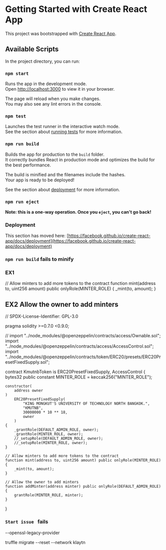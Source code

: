 # Getting Started with Create React App

This project was bootstrapped with [Create React App](https://github.com/facebook/create-react-app).

## Available Scripts

In the project directory, you can run:

### `npm start`

Runs the app in the development mode.\
Open [http://localhost:3000](http://localhost:3000) to view it in your browser.

The page will reload when you make changes.\
You may also see any lint errors in the console.

### `npm test`

Launches the test runner in the interactive watch mode.\
See the section about [running tests](https://facebook.github.io/create-react-app/docs/running-tests) for more information.

### `npm run build`

Builds the app for production to the `build` folder.\
It correctly bundles React in production mode and optimizes the build for the best performance.

The build is minified and the filenames include the hashes.\
Your app is ready to be deployed!

See the section about [deployment](https://facebook.github.io/create-react-app/docs/deployment) for more information.

### `npm run eject`

**Note: this is a one-way operation. Once you `eject`, you can't go back!**



### Deployment

This section has moved here: [https://facebook.github.io/create-react-app/docs/deployment](https://facebook.github.io/create-react-app/docs/deployment)

### `npm run build` fails to minify


### EX1 
// Allow minters to add more tokens to the contract
    function mint(address to, uint256 amount) public onlyRole(MINTER_ROLE) {
        _mint(to, amount);
    }
## EX2 Allow the owner to add minters
 
// SPDX-License-Identifier: GPL-3.0

pragma solidity >=0.7.0 <0.9.0;

// import "../node_modules/@openzeppelin/contracts/access/Ownable.sol";
import "../node_modules/@openzeppelin/contracts/access/AccessControl.sol";
import "../node_modules/@openzeppelin/contracts/token/ERC20/presets/ERC20PresetFixedSupply.sol";

contract KmutnbToken is ERC20PresetFixedSupply, AccessControl {
    bytes32 public constant MINTER_ROLE = keccak256("MINTER_ROLE");

    constructor(
        address owner
    )
        ERC20PresetFixedSupply(
            "KING MONGKUT'S UNIVERSITY OF TECHNOLOGY NORTH BANGKOK.",
            "KMUTNB",
            30000000 * 10 ** 18,
            owner
        )
    {
        _grantRole(DEFAULT_ADMIN_ROLE, owner);
        _grantRole(MINTER_ROLE, owner);
        //_setupRole(DEFAULT_ADMIN_ROLE, owner);
        //_setupRole(MINTER_ROLE, owner);
    }

    // Allow minters to add more tokens to the contract
    function mint(address to, uint256 amount) public onlyRole(MINTER_ROLE) {
        _mint(to, amount);
    }

    // Allow the owner to add minters
    function addMinter(address minter) public onlyRole(DEFAULT_ADMIN_ROLE) {
        grantRole(MINTER_ROLE, minter);
    }
}

### `Start issue ` fails
--openssl-legacy-provider

truffle migrate --reset --network klaytn